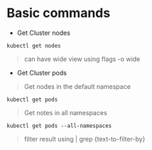 # Basic commands

- Get Cluster nodes
```
kubectl get nodes
```

> can have wide view using flags -o wide

- Get Cluster pods
> Get nodes in the default namespace
```
kubectl get pods
```
> Get notes in all namespaces
```
kubectl get pods --all-namespaces
```

> filter result using | grep {text-to-filter-by}


